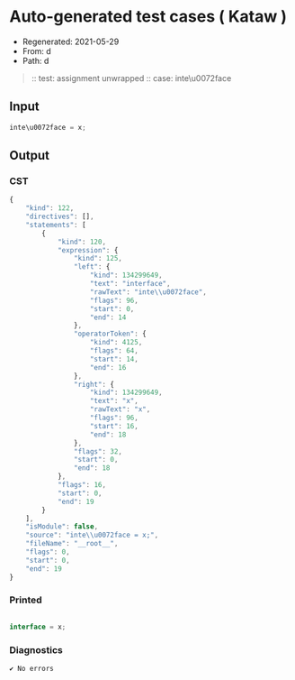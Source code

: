 # Auto-generated test cases ( Kataw )
- Regenerated: 2021-05-29
- From: d
- Path: d
> :: test: assignment unwrapped
> :: case: inte\u0072face
## Input

`````js
inte\u0072face = x;
`````
## Output

### CST

```javascript
{
    "kind": 122,
    "directives": [],
    "statements": [
        {
            "kind": 120,
            "expression": {
                "kind": 125,
                "left": {
                    "kind": 134299649,
                    "text": "interface",
                    "rawText": "inte\\u0072face",
                    "flags": 96,
                    "start": 0,
                    "end": 14
                },
                "operatorToken": {
                    "kind": 4125,
                    "flags": 64,
                    "start": 14,
                    "end": 16
                },
                "right": {
                    "kind": 134299649,
                    "text": "x",
                    "rawText": "x",
                    "flags": 96,
                    "start": 16,
                    "end": 18
                },
                "flags": 32,
                "start": 0,
                "end": 18
            },
            "flags": 16,
            "start": 0,
            "end": 19
        }
    ],
    "isModule": false,
    "source": "inte\\u0072face = x;",
    "fileName": "__root__",
    "flags": 0,
    "start": 0,
    "end": 19
}
```

### Printed

```javascript

interface = x;
```

### Diagnostics

```javascript
✔ No errors
```

